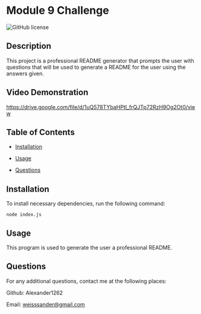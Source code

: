 # Module 9 Challenge

![GitHub license](https://img.shields.io/badge/license-MIT-blue.svg)

## Description

This project is a professional README generator that prompts the user with questions that will be used to generate a README for the user using the answers given.

## Video Demonstration

https://drive.google.com/file/d/1uQ578TYbaHPtI_frQJTp72RzH9Og2Ot0/view

## Table of Contents 


* [Installation](#installation)

* [Usage](#usage)

* [Questions](#questions)

## Installation

To install necessary dependencies, run the following command:

```
node index.js
```

## Usage

This program is used to generate the user a professional README.

## Questions

For any additional questions, contact me at the following places:

Github: Alexander1262

Email: weisssander@gmail.com

